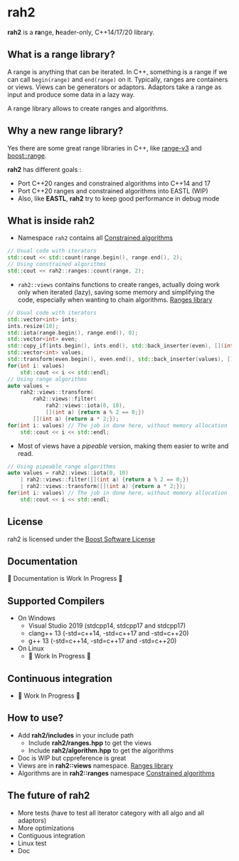 
# rah2
**rah2** is a **ra**nge, **h**eader-only, C++14/17/20 library.
## What is a range library?
A range is anything that can be iterated. 
In C++, something is a range if we can call `begin(range)` and `end(range)` on it.
Typically, ranges are containers or views.
Views can be generators or adaptors.
Adaptors take a range as input and produce some data in a lazy way.

A range library allows to create ranges and algorithms.
## Why a new range library?
Yes there are some great range libraries in C++, like [range-v3](https://github.com/ericniebler/range-v3) and [boost::range](http://www.boost.org/doc/libs/1_70_0/libs/range).

**rah2** has different goals :
- Port C++20 ranges and constrained algorithms into C++14 and 17
- Port C++20 ranges and constrained algorithms into EASTL (WIP)
- Also, like **EASTL**, **rah2** try to keep good performance in debug mode
## What is inside rah2
- Namespace `rah2` contains all [Constrained algorithms](https://en.cppreference.com/w/cpp/algorithm/ranges)
```cpp
// Usual code with iterators
std::cout << std::count(range.begin(), range.end(), 2);
// Using constrained algorithms
std::cout << rah2::ranges::count(range, 2);
```
- `rah2::views` contains functions to create ranges, actually doing work only when iterated (lazy), saving some memory and simplifying the code, especially when wanting to chain algorithms. [Ranges library](https://en.cppreference.com/w/cpp/ranges)
```cpp
// Usual code with iterators
std::vector<int> ints;
ints.resize(10);
std::iota(range.begin(), range.end(), 0);
std::vector<int> even;
std::copy_if(ints.begin(), ints.end(), std::back_inserter(even), [](int a) {return a % 2 == 0;});
std::vector<int> values;
std::transform(even.begin(), even.end(), std::back_inserter(values), [](int a) {return a * 2;});
for(int i: values)
    std::cout << i << std::endl;
// Using range algorithms
auto values = 
    rah2::views::transform(
        rah2::views::filter(
            rah2::views::iota(0, 10), 
            [](int a) {return a % 2 == 0;})
        [](int a) {return a * 2;});
for(int i: values) // The job in done here, without memory allocation
    std::cout << i << std::endl;
```
- Most of views have a *pipeable* version, making them easier to write and read.
```cpp
// Using pipeable range algorithms
auto values = rah2::views::iota(0, 10)
    | rah2::views::filter([](int a) {return a % 2 == 0;}) 
    | rah2::views::transform([](int a) {return a * 2;});
for(int i: values) // The job in done here, without memory allocation
    std::cout << i << std::endl;
``` 
## License
rah2 is licensed under the [Boost Software License](http://www.boost.org/LICENSE_1_0.txt)
## Documentation
🚧 Documentation is Work In Progress 🚧
## Supported Compilers
- On Windows
  - Visual Studio 2019 (stdcpp14, stdcpp17 and stdcpp17)
  - clang++ 13 (-std=c++14, -std=c++17 and -std=c++20)
  - g++ 13 (-std=c++14, -std=c++17 and -std=c++20)
- On Linux
  - 🚧 Work In Progress 🚧
## Continuous integration
- 🚧 Work In Progress 🚧
## How to use?
- Add **rah2/includes** in your include path
	- Include **rah2/ranges.hpp** to get the views
	- Include **rah2/algorithm.hpp** to get the algorithms
- Doc is WIP but cppreference is great
- Views are in **rah2::views** namespace. [Ranges library](https://en.cppreference.com/w/cpp/ranges)
- Algorithms are in **rah2::ranges** namespace [Constrained algorithms](https://en.cppreference.com/w/cpp/algorithm/ranges)
## The future of **rah2**
- More tests (have to test all iterator category with all algo and all adaptors)
- More optimizations
- Contiguous integration
- Linux test
- Doc

